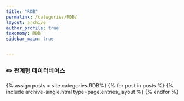 ```yaml
---
title: "RDB"
permalink: /categories/RDB/
layout: archive
author_profile: true
taxonomy: RDB
sidebar_main: true


---
```


### ✏️ 관계형 데이터베이스

{% assign posts = site.categories.RDB%}
{% for post in posts %} {% include archive-single.html type=page.entries_layout %} {% endfor %}

